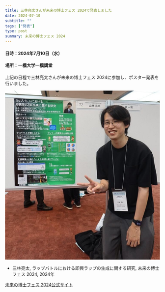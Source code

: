 ```yaml
---
title: 三林亮太さんが未来の博士フェス 2024で発表しました
date: 2024-07-10
subtitle: ""
tags: ["発表"]
type: post
summary: 未来の博士フェス 2024
---
```


#### 日時：2024年7月10日（水）
#### 場所：一橋大学一橋講堂 

上記の日程で三林亮太さんが未来の博士フェス 2024に参加し、ポスター発表を行いました。

![](hakushifes1.jpg)

- 三林亮太, ラップバトルにおける即興ラップの生成に関する研究, 未来の博士フェス 2024, 2024年

[未来の博士フェス 2024公式サイト](https://www.jst.go.jp/jisedai/mirainohakushi2024/index.html)
